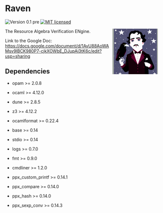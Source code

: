# Raven
![Version 0.1 pre](https://img.shields.io/badge/version-0.1_pre-green.svg)
[![MIT licensed](https://img.shields.io/badge/license-MIT-blue.svg)](https://raw.githubusercontent.com/nyu-acsys/raven/master/LICENSE)

<img align="right" width="150" src="logo.png"/>

The Resource Algebra Verification ENgine.

Link to the Google Doc: https://docs.google.com/document/d/1AvU88AoWAMsv9lBCK980P7-cjkXOWbE_DJupAi3tK6c/edit?usp=sharing

## Dependencies

- opam >= 2.0.8

- ocaml >= 4.12.0

- dune >= 2.8.5

- z3 >= 4.12.2

- ocamlformat >= 0.22.4

- base >= 0.14

- stdio >= 0.14

- logs >= 0.7.0

- fmt >= 0.9.0

- cmdliner >= 1.2.0

- ppx_custom_printf >= 0.14.1

- ppx_compare >= 0.14.0

- ppx_hash >= 0.14.0

- ppx_sexp_conv >= 0.14.3


